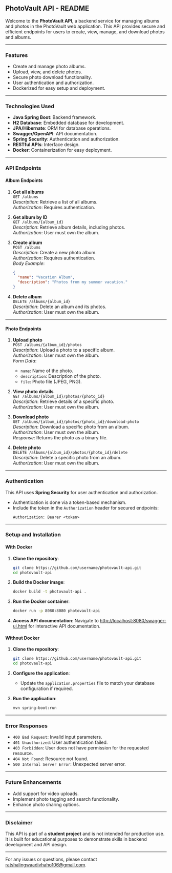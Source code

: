

## PhotoVault API - README

Welcome to the **PhotoVault API**, a backend service for managing albums and photos in the PhotoVault web application. This API provides secure and efficient endpoints for users to create, view, manage, and download photos and albums.

---

### **Features**
- Create and manage photo albums.
- Upload, view, and delete photos.
- Secure photo download functionality.
- User authentication and authorization.
- Dockerized for easy setup and deployment.

---

### **Technologies Used**
- **Java Spring Boot**: Backend framework.
- **H2 Database**: Embedded database for development.
- **JPA/Hibernate**: ORM for database operations.
- **Swagger/OpenAPI**: API documentation.
- **Spring Security**: Authentication and authorization.
- **RESTful APIs**: Interface design.
- **Docker**: Containerization for easy deployment.

---

### **API Endpoints**

#### **Album Endpoints**
1. **Get all albums**  
   `GET /albums`  
   _Description_: Retrieve a list of all albums.  
   _Authorization_: Requires authentication.

2. **Get album by ID**  
   `GET /albums/{album_id}`  
   _Description_: Retrieve album details, including photos.  
   _Authorization_: User must own the album.

3. **Create album**  
   `POST /albums`  
   _Description_: Create a new photo album.  
   _Authorization_: Requires authentication.  
   _Body Example_:  
   ```json
   {
     "name": "Vacation Album",
     "description": "Photos from my summer vacation."
   }
   ```

4. **Delete album**  
   `DELETE /albums/{album_id}`  
   _Description_: Delete an album and its photos.  
   _Authorization_: User must own the album.

---

#### **Photo Endpoints**
1. **Upload photo**  
   `POST /albums/{album_id}/photos`  
   _Description_: Upload a photo to a specific album.  
   _Authorization_: User must own the album.  
   _Form Data_:  
   - `name`: Name of the photo.  
   - `description`: Description of the photo.  
   - `file`: Photo file (JPEG, PNG).

2. **View photo details**  
   `GET /albums/{album_id}/photos/{photo_id}`  
   _Description_: Retrieve details of a specific photo.  
   _Authorization_: User must own the album.

3. **Download photo**  
   `GET /albums/{album_id}/photos/{photo_id}/download-photo`  
   _Description_: Download a specific photo from an album.  
   _Authorization_: User must own the album.  
   _Response_: Returns the photo as a binary file.

4. **Delete photo**  
   `DELETE /albums/{album_id}/photos/{photo_id}/delete`  
   _Description_: Delete a specific photo from an album.  
   _Authorization_: User must own the album.

---

### **Authentication**
This API uses **Spring Security** for user authentication and authorization.  
- Authentication is done via a token-based mechanism.
- Include the token in the `Authorization` header for secured endpoints:  
  ```
  Authorization: Bearer <token>
  ```

---

### **Setup and Installation**

#### **With Docker**
1. **Clone the repository**:
   ```bash
   git clone https://github.com/username/photovault-api.git
   cd photovault-api
   ```

2. **Build the Docker image**:
   ```bash
   docker build -t photovault-api .
   ```

3. **Run the Docker container**:
   ```bash
   docker run -p 8080:8080 photovault-api
   ```

4. **Access API documentation**:
   Navigate to [http://localhost:8080/swagger-ui.html](http://localhost:8080/swagger-ui.html) for interactive API documentation.

#### **Without Docker**
1. **Clone the repository**:
   ```bash
   git clone https://github.com/username/photovault-api.git
   cd photovault-api
   ```

2. **Configure the application**:
   - Update the `application.properties` file to match your database configuration if required.

3. **Run the application**:
   ```bash
   mvn spring-boot:run
   ```

---

### **Error Responses**
- `400 Bad Request`: Invalid input parameters.
- `401 Unauthorized`: User authentication failed.
- `403 Forbidden`: User does not have permission for the requested resource.
- `404 Not Found`: Resource not found.
- `500 Internal Server Error`: Unexpected server error.

---

### **Future Enhancements**
- Add support for video uploads.
- Implement photo tagging and search functionality.
- Enhance photo sharing options.

---

### **Disclaimer**
This API is part of a **student project** and is not intended for production use. It is built for educational purposes to demonstrate skills in backend development and API design.

---

For any issues or questions, please contact [ratshalingwaadivhaho106@gmail.com](mailto:ratshalingwaadivhaho106@gmail.com).
